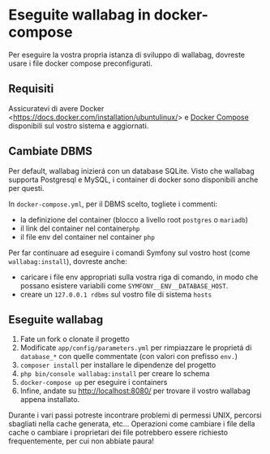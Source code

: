 Eseguite wallabag in docker-compose
===================================

Per eseguire la vostra propria istanza di sviluppo di wallabag, dovreste
usare i file docker compose preconfigurati.

Requisiti
---------

Assicuratevi di avere Docker
&lt;https://docs.docker.com/installation/ubuntulinux/&gt; e [Docker
Compose](https://docs.docker.com/compose/install/) disponibili sul
vostro sistema e aggiornati.

Cambiate DBMS
-------------

Per default, wallabag inizierá con un database SQLite. Visto che
wallabag supporta Postgresql e MySQL, i container di docker sono
disponibili anche per questi.

In `docker-compose.yml`, per il DBMS scelto, togliete i commenti:

-   la definizione del container (blocco a livello root `postgres` o
    `mariadb`)
-   il link del container nel container`php`
-   il file env del container nel container `php`

Per far continuare ad eseguire i comandi Symfony sul vostro host (come
`wallabag:install`), dovreste anche:

-   caricare i file env appropriati sulla vostra riga di comando, in
    modo che possano esistere variabili come
    `SYMFONY__ENV__DATABASE_HOST`.
-   creare un `127.0.0.1 rdbms` sul vostro file di sistema `hosts`

Eseguite wallabag
-----------------

1.  Fate un fork o clonate il progetto
2.  Modificate `app/config/parameters.yml` per rimpiazzare le proprietá
    di `database_*` con quelle commentate (con valori con prefisso
    `env.`)
3.  `composer install` per installare le dipendenze del progetto
4.  `php bin/console wallabag:install` per creare lo schema
5.  `docker-compose up` per eseguire i containers
6.  Infine, andate su <http://localhost:8080/> per trovare il vostro
    wallabag appena installato.

Durante i vari passi potreste incontrare problemi di permessi UNIX,
percorsi sbagliati nella cache generata, etc... Operazioni come cambiare
i file della cache o cambiare i proprietari dei file potrebbero essere
richiesto frequentemente, per cui non abbiate paura!
